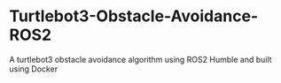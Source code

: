 # Turtlebot3-Obstacle-Avoidance-ROS2
A turtlebot3 obstacle avoidance algorithm using ROS2 Humble and built using Docker
